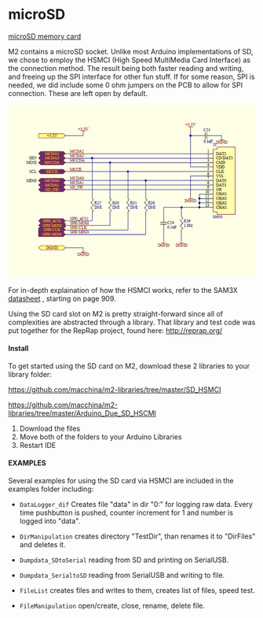 microSD
=======

[microSD memory card](https://en.wikipedia.org/wiki/Secure_Digital)

M2 contains a microSD socket. Unlike most Arduino implementations of SD, we chose to employ the HSMCI (High Speed MultiMedia Card Interface) as the connection method. The result being both faster reading and writing, and freeing up the SPI interface for other fun stuff. If for some reason, SPI is needed, we did include some 0 ohm jumpers on the PCB to allow for SPI connection. These are left open by default.

<img src="/images/SD_card_schematic.png" />

For in-depth explaination of how the HSMCI works, refer to the SAM3X [datasheet](http://www.atmel.com/Images/Atmel-11057-32-bit-Cortex-M3-Microcontroller-SAM3X-SAM3A_Datasheet.pdf) , starting on page 909.

Using the SD card slot on M2 is pretty straight-forward since all of complexities are abstracted through a library. That library and test code was put together for the RepRap project, found here: <http://reprap.org/>

#### Install

To get started using the SD card on M2, download these 2 libraries to your library folder:

https://github.com/macchina/m2-libraries/tree/master/SD_HSMCI

https://github.com/macchina/m2-libraries/tree/master/Arduino_Due_SD_HSCMI

1. Download the files
2. Move both of the folders to your Arduino Libraries
3. Restart IDE

#### EXAMPLES

Several examples for using the SD card via HSMCI are included in the examples folder including:

* `DataLogger_dif` Creates file "data" in dir "0:" for logging raw data. Every time pushbutton is pushed, counter increment for 1 and number is logged into "data".

* `DirManipulation` creates directory "TestDir", than renames it to "DirFiles" and deletes it.

* `Dumpdata_SDtoSerial` reading from SD and printing on SerialUSB.

* `Dumpdata_SerialtoSD` reading from SerialUSB and writing to file.

* `FileList` creates files and writes to them, creates list of files, speed test.

* `FileManipulation` open/create, close, rename, delete file.
